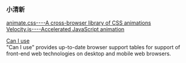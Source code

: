 
### 小清新
[animate.css----A cross-browser library of CSS animations](https://daneden.github.io/animate.css)      
[Velocity.js----Accelerated JavaScript animation](http://velocityjs.org)       


[Can I use](https://caniuse.com)       
"Can I use" provides up-to-date browser support tables for support of front-end web technologies on desktop and mobile web browsers.
